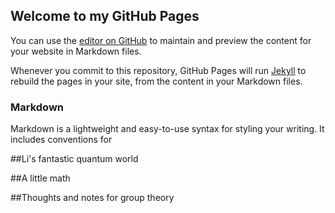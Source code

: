 ## Welcome to my GitHub Pages

You can use the [editor on GitHub](https://github.com/LiFD/LiFD.github.io/edit/main/README.md) to maintain and preview the content for your website in Markdown files.

Whenever you commit to this repository, GitHub Pages will run [Jekyll](https://jekyllrb.com/) to rebuild the pages in your site, from the content in your Markdown files.

### Markdown

Markdown is a lightweight and easy-to-use syntax for styling your writing. It includes conventions for


##Li's fantastic quantum world 



##A little math

##Thoughts and notes for group theory 
